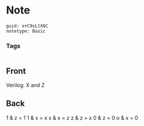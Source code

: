 # Note
```
guid: x+C9sLtX6C
notetype: Basic
```

### Tags
```
```

## Front
Verilog: X and Z

## Back
1 & z = 1
1 & x = x
x & x = z
z & z = x
0 & z = 0
o & x = 0

